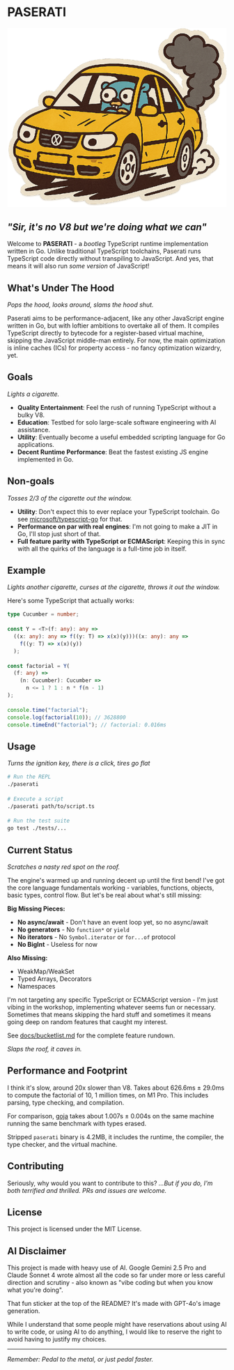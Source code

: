 # PASERATI

![Paserati](paserati.png)

## _"Sir, it's no V8 but we're doing what we can"_

Welcome to **PASERATI** - a _bootleg_ TypeScript runtime implementation written in Go. Unlike traditional TypeScript toolchains, Paserati runs TypeScript code directly without transpiling to JavaScript. And yes, that means it will also run _some version_ of JavaScript!

## What's Under The Hood

_Pops the hood, looks around, slams the hood shut._

Paserati aims to be performance-adjacent, like any other JavaScript engine written in Go, but with loftier ambitions to overtake all of them. It compiles TypeScript directly to bytecode for a register-based virtual machine, skipping the JavaScript middle-man entirely. For now, the main optimization is inline caches (ICs) for property access - no fancy optimization wizardry, yet.

## Goals

_Lights a cigarette._

- **Quality Entertainment**: Feel the rush of running TypeScript without a bulky V8.
- **Education**: Testbed for solo large-scale software engineering with AI assistance.
- **Utility**: Eventually become a useful embedded scripting language for Go applications.
- **Decent Runtime Performance**: Beat the fastest existing JS engine implemented in Go.

## Non-goals

_Tosses 2/3 of the cigarette out the window._

- **Utility**: Don't expect this to ever replace your TypeScript toolchain. Go see [microsoft/typescript-go](https://github.com/microsoft/typescript-go) for that.
- **Performance on par with real engines**: I'm not going to make a JIT in Go, I'll stop just short of that.
- **Full feature parity with TypeScript or ECMAScript**: Keeping this in sync with all the quirks of the language is a full-time job in itself.

## Example

_Lights another cigarette, curses at the cigarette, throws it out the window._

Here's some TypeScript that actually works:

```typescript
type Cucumber = number;

const Y = <T>(f: any): any =>
  ((x: any): any => f((y: T) => x(x)(y)))((x: any): any =>
    f((y: T) => x(x)(y))
  );

const factorial = Y(
  (f: any) =>
    (n: Cucumber): Cucumber =>
      n <= 1 ? 1 : n * f(n - 1)
);

console.time("factorial");
console.log(factorial(10)); // 3628800
console.timeEnd("factorial"); // factorial: 0.016ms
```

## Usage

_Turns the ignition key, there is a click, tires go flat_

```bash
# Run the REPL
./paserati

# Execute a script
./paserati path/to/script.ts

# Run the test suite
go test ./tests/...
```

## Current Status

_Scratches a nasty red spot on the roof._

The engine's warmed up and running decent up until the first bend! I've got the core language fundamentals working - variables, functions, objects, basic types, control flow. But let's be real about what's still missing:

**Big Missing Pieces:**

- **No async/await** - Don't have an event loop yet, so no async/await
- **No generators** - No `function*` or `yield`
- **No iterators** - No `Symbol.iterator` or `for...of` protocol
- **No BigInt** - Useless for now

**Also Missing:**

- WeakMap/WeakSet
- Typed Arrays, Decorators
- Namespaces

I'm not targeting any specific TypeScript or ECMAScript version - I'm just vibing in the workshop, implementing whatever seems fun or necessary. Sometimes that means skipping the hard stuff and sometimes it means going deep on random features that caught my interest.

See [docs/bucketlist.md](docs/bucketlist.md) for the complete feature rundown.

_Slaps the roof, it caves in._

## Performance and Footprint

I think it's slow, around 20x slower than V8. Takes about 626.6ms ± 29.0ms to compute the factorial of 10, 1 million times, on M1 Pro. This includes parsing, type checking, and compilation.

For comparison, [goja](https://github.com/dop251/goja) takes about 1.007s ± 0.004s on the same machine running the same benchmark with types erased.

Stripped `paserati` binary is 4.2MB, it includes the runtime, the compiler, the type checker, and the virtual machine.

## Contributing

Seriously, why would you want to contribute to this? _…But if you do, I'm both terrified and thrilled. PRs and issues are welcome._

## License

This project is licensed under the MIT License.

## AI Disclaimer

This project is made with heavy use of AI. Google Gemini 2.5 Pro and Claude Sonnet 4 wrote almost all the code so far under more or less careful direction and scrutiny - also known as "vibe coding but when you know what you're doing".

That fun sticker at the top of the README? It's made with GPT-4o's image generation.

While I understand that some people might have reservations about using AI to write code, or using AI to do anything, I would like to reserve the right to avoid having to justify my choices.

---

_Remember: Pedal to the metal, or just pedal faster._
